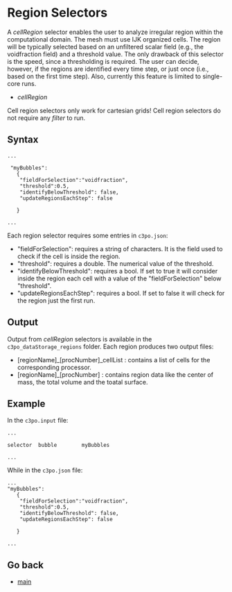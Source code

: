 Region Selectors
======================

 A _cellRegion_ selector enables the user to analyze irregular region within the computational domain. The mesh must use IJK organized cells. The region will be typically selected based on an unfiltered scalar field (e.g., the voidfraction field) and a threshold value. The only drawback of this selector is the speed, since a thresholding is required. The user can decide, however, if the regions are identified every time step, or just once (i.e., based on the first time step). Also, currently this feature is limited to single-core runs.

* _cellRegion_

Cell region selectors only work for cartesian grids!
Cell region selectors do not require any _filter_ to run.


Syntax
------

```
...
 
 "myBubbles":
   {
    "fieldForSelection":"voidfraction",
    "threshold":0.5,
    "identifyBelowThreshold": false,
    "updateRegionsEachStep": false
   
   }

...

```

Each region selector requires some entries in `c3po.json`:

* "fieldForSelection": requires a string of characters. It is the field used to check if the cell is inside the region.
* "threshold": requires a double. The numerical value of the threshold.
* "identifyBelowThreshold": requires a bool. If set to true it will consider inside the region each cell with a value of the "fieldForSelection" below "threshold".
*  "updateRegionsEachStep": requires a bool. If set to false it will check for the region just the first run.

Output
------

Output from _cellRegion_ selectors is available in the `c3po_dataStorage_regions` folder.
Each region produces two output files:

* \[regionName]\_\[procNumber]\_cellList : contains a list of cells for the corresponding processor.
* \[regionName]\_\[procNumber] : contains region data like the center of mass, the total volume and the toatal surface.


Example
-------

In the `c3po.input` file:

```
...

selector  bubble        myBubbles

...

```
While in the `c3po.json` file:

```
...
"myBubbles":
   {
    "fieldForSelection":"voidfraction",
    "threshold":0.5,
    "identifyBelowThreshold": false,
    "updateRegionsEachStep": false
   
   }

...
```


Go back
-----------
 - [main](01_main.md) 
